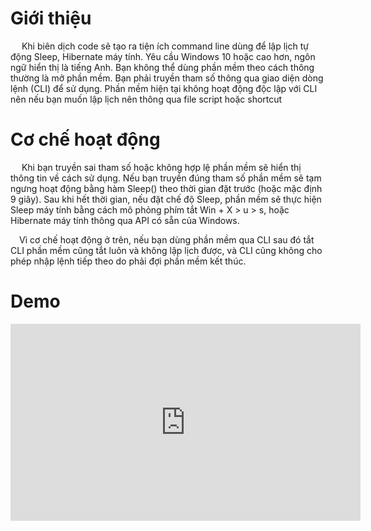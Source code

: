 <!DOCTYPE html>
<html>
  <body>
<h1> Giới thiệu </h1>
<p> &emsp; Khi biên dịch code sẽ tạo ra tiện ích command line dùng để lập lịch tự động Sleep, Hibernate máy tính. Yêu cầu Windows 10 hoặc cao hơn, ngôn ngữ hiển thị là tiếng Anh. Bạn không thể dùng phần mềm theo cách thông thường là mở phần mềm. Bạn phải truyền tham số thông qua giao diện dòng lệnh (CLI) để sử dụng. Phần mềm hiện tại không hoạt động độc lập với CLI nên nếu bạn muốn lập lịch nên thông qua file script hoặc shortcut
  </p>
<h1> Cơ chế hoạt động </h1>
 <p> &emsp; Khi bạn truyền sai tham số hoặc không hợp lệ phần mềm sẽ hiển thị thông tin về cách sử dụng. Nếu bạn truyền đúng tham số phần mềm sẽ tạm ngưng hoạt động bằng hàm Sleep() theo thời gian đặt trước (hoặc mặc định 9 giây). Sau khi hết thời gian, nếu đặt chế độ Sleep, phần mềm sẽ thực hiện Sleep máy tính bằng cách mô phỏng phím tắt Win + X > u > s, hoặc Hibernate máy tính thông qua API có sẵn của Windows.
  </p>
  <p> 
  &emsp;Vì cơ chế hoạt động ở trên, nếu bạn dùng phần mềm qua CLI sau đó tắt CLI phần mềm cũng tắt luôn và không lập lịch được, và CLI cũng không cho phép nhập lệnh tiếp theo do phải đợi phần mềm kết thúc.
  </p>
  <h1> Demo </h1>
<iframe width="560" height="315" src="https://www.youtube.com/embed/OaVJcoxPAj4" title="YouTube video player" frameborder="0" allow="accelerometer; autoplay; clipboard-write; encrypted-media; gyroscope; picture-in-picture" allowfullscreen></iframe>
  </body>
 </html>
